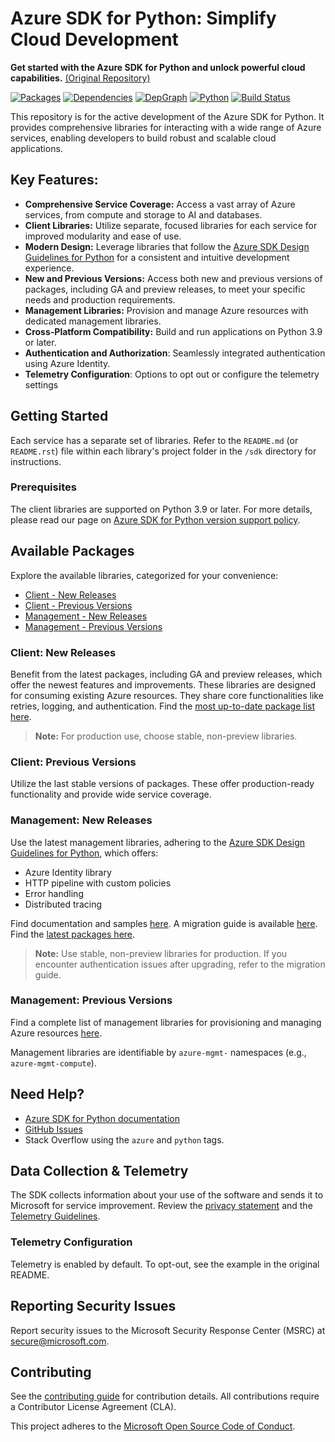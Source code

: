 # Azure SDK for Python: Simplify Cloud Development

**Get started with the Azure SDK for Python and unlock powerful cloud capabilities.** [(Original Repository)](https://github.com/Azure/azure-sdk-for-python)

[![Packages](https://img.shields.io/badge/packages-latest-blue.svg)](https://azure.github.io/azure-sdk/releases/latest/python.html) [![Dependencies](https://img.shields.io/badge/dependency-report-blue.svg)](https://azuresdkartifacts.blob.core.windows.net/azure-sdk-for-python/dependencies/dependencies.html) [![DepGraph](https://img.shields.io/badge/dependency-graph-blue.svg)](https://azuresdkartifacts.blob.core.windows.net/azure-sdk-for-python/dependencies/dependencyGraph/index.html) [![Python](https://img.shields.io/pypi/pyversions/azure-core.svg?maxAge=2592000)](https://pypi.python.org/pypi/azure/) [![Build Status](https://dev.azure.com/azure-sdk/public/_apis/build/status/python/python%20-%20core%20-%20ci?branchName=main)](https://dev.azure.com/azure-sdk/public/_build/latest?definitionId=458&branchName=main)

This repository is for the active development of the Azure SDK for Python.  It provides comprehensive libraries for interacting with a wide range of Azure services, enabling developers to build robust and scalable cloud applications.

## Key Features:

*   **Comprehensive Service Coverage:** Access a vast array of Azure services, from compute and storage to AI and databases.
*   **Client Libraries:** Utilize separate, focused libraries for each service for improved modularity and ease of use.
*   **Modern Design:** Leverage libraries that follow the [Azure SDK Design Guidelines for Python](https://azure.github.io/azure-sdk/python/guidelines/) for a consistent and intuitive development experience.
*   **New and Previous Versions:** Access both new and previous versions of packages, including GA and preview releases, to meet your specific needs and production requirements.
*   **Management Libraries:** Provision and manage Azure resources with dedicated management libraries.
*   **Cross-Platform Compatibility:** Build and run applications on Python 3.9 or later.
*   **Authentication and Authorization**: Seamlessly integrated authentication using Azure Identity.
*   **Telemetry Configuration**: Options to opt out or configure the telemetry settings

## Getting Started

Each service has a separate set of libraries.  Refer to the `README.md` (or `README.rst`) file within each library's project folder in the `/sdk` directory for instructions.

### Prerequisites

The client libraries are supported on Python 3.9 or later. For more details, please read our page on [Azure SDK for Python version support policy](https://github.com/Azure/azure-sdk-for-python/wiki/Azure-SDKs-Python-version-support-policy).

## Available Packages

Explore the available libraries, categorized for your convenience:

*   [Client - New Releases](#client-new-releases)
*   [Client - Previous Versions](#client-previous-versions)
*   [Management - New Releases](#management-new-releases)
*   [Management - Previous Versions](#management-previous-versions)

### Client: New Releases

Benefit from the latest packages, including GA and preview releases, which offer the newest features and improvements. These libraries are designed for consuming existing Azure resources. They share core functionalities like retries, logging, and authentication. Find the [most up-to-date package list here](https://azure.github.io/azure-sdk/releases/latest/index.html#python).

> **Note:**  For production use, choose stable, non-preview libraries.

### Client: Previous Versions

Utilize the last stable versions of packages. These offer production-ready functionality and provide wide service coverage.

### Management: New Releases

Use the latest management libraries, adhering to the [Azure SDK Design Guidelines for Python](https://azure.github.io/azure-sdk/python/guidelines/), which offers:
*   Azure Identity library
*   HTTP pipeline with custom policies
*   Error handling
*   Distributed tracing

Find documentation and samples [here](https://aka.ms/azsdk/python/mgmt). A migration guide is available [here](https://github.com/Azure/azure-sdk-for-python/blob/main/doc/sphinx/mgmt_quickstart.rst#migration-guide). Find the [latest packages here](https://azure.github.io/azure-sdk/releases/latest/mgmt/python.html).

> **Note:**  Use stable, non-preview libraries for production.  If you encounter authentication issues after upgrading, refer to the migration guide.

### Management: Previous Versions

Find a complete list of management libraries for provisioning and managing Azure resources [here](https://azure.github.io/azure-sdk/releases/latest/all/python.html).

Management libraries are identifiable by `azure-mgmt-` namespaces (e.g., `azure-mgmt-compute`).

## Need Help?

*   [Azure SDK for Python documentation](https://aka.ms/python-docs)
*   [GitHub Issues](https://github.com/Azure/azure-sdk-for-python/issues)
*   Stack Overflow using the `azure` and `python` tags.

## Data Collection & Telemetry

The SDK collects information about your use of the software and sends it to Microsoft for service improvement. Review the [privacy statement](https://go.microsoft.com/fwlink/?LinkID=824704) and the [Telemetry Guidelines](https://azure.github.io/azure-sdk/general_azurecore.html#telemetry-policy).

### Telemetry Configuration

Telemetry is enabled by default. To opt-out, see the example in the original README.

## Reporting Security Issues

Report security issues to the Microsoft Security Response Center (MSRC) at <secure@microsoft.com>.

## Contributing

See the [contributing guide](https://github.com/Azure/azure-sdk-for-python/blob/main/CONTRIBUTING.md) for contribution details.  All contributions require a Contributor License Agreement (CLA).

This project adheres to the [Microsoft Open Source Code of Conduct](https://opensource.microsoft.com/codeofconduct/).
